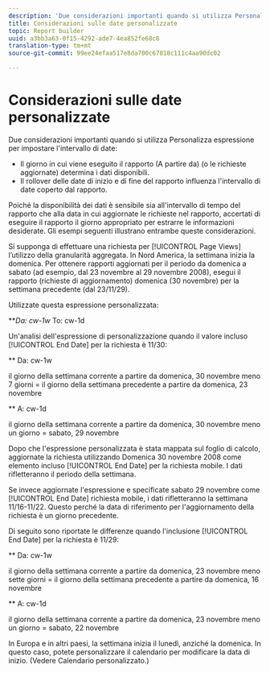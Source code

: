 ```yaml
---
description: 'Due considerazioni importanti quando si utilizza Personalizza espressione per impostare l''intervallo di date '
title: Considerazioni sulle date personalizzate
topic: Report builder
uuid: a3bb3a63-0f15-4292-ade7-4ea852fe68c8
translation-type: tm+mt
source-git-commit: 99ee24efaa517e8da700c67818c111c4aa90dc02

---
```



# Considerazioni sulle date personalizzate

Due considerazioni importanti quando si utilizza Personalizza espressione per impostare l'intervallo di date:

* Il giorno in cui viene eseguito il rapporto (A partire da) (o le richieste aggiornate) determina i dati disponibili.
* Il rollover delle date di inizio e di fine del rapporto influenza l'intervallo di date coperto dal rapporto.

Poiché la disponibilità dei dati è sensibile sia all'intervallo di tempo del rapporto che alla data in cui aggiornate le richieste nel rapporto, accertati di eseguire il rapporto il giorno appropriato per estrarre le informazioni desiderate. Gli esempi seguenti illustrano entrambe queste considerazioni.

Si supponga di effettuare una richiesta per [!UICONTROL Page Views] l’utilizzo della granularità aggregata. In Nord America, la settimana inizia la domenica. Per ottenere rapporti aggiornati per il periodo da domenica a sabato (ad esempio, dal 23 novembre al 29 novembre 2008), esegui il rapporto (richieste di aggiornamento) domenica (30 novembre) per la settimana precedente (dal 23/11/29).

Utilizzate questa espressione personalizzata:

***Da: cw-1w* To: cw-1d

Un'analisi dell'espressione di personalizzazione quando il valore incluso [!UICONTROL End Date] per la richiesta è 11/30:

** Da: cw-1w

il giorno della settimana corrente a partire da domenica, 30 novembre meno 7 giorni = il giorno della settimana precedente a partire da domenica, 23 novembre

** A: cw-1d

il giorno della settimana corrente a partire da domenica, 30 novembre meno un giorno = sabato, 29 novembre

Dopo che l'espressione personalizzata è stata mappata sul foglio di calcolo, aggiornate la richiesta utilizzando Domenica 30 novembre 2008 come elemento incluso [!UICONTROL End Date] per la richiesta mobile. I dati rifletteranno il periodo della settimana.

Se invece aggiornate l'espressione e specificate sabato 29 novembre come [!UICONTROL End Date] richiesta mobile, i dati rifletteranno la settimana 11/16-11/22. Questo perché la data di riferimento per l'aggiornamento della richiesta è un giorno precedente.

Di seguito sono riportate le differenze quando l'inclusione [!UICONTROL End Date] per la richiesta è 11/29:

** Da: cw-1w

il giorno della settimana corrente a partire da domenica, 23 novembre meno sette giorni = il giorno della settimana precedente a partire da domenica, 16 novembre

** A: cw-1d

il giorno della settimana corrente a partire da domenica, 23 novembre meno un giorno = sabato, 22 novembre

In Europa e in altri paesi, la settimana inizia il lunedì, anziché la domenica. In questo caso, potete personalizzare il calendario per modificare la data di inizio. (Vedere Calendario [](/help/analyze/report-builder/data-requests/configuring-report-dates/custom-calendar.md)personalizzato.)
